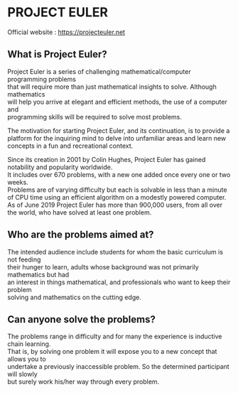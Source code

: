 # PROJECT EULER

Official website : <https://projecteuler.net>

## What is Project Euler?

Project Euler is a series of challenging mathematical/computer programming problems  
that will require more than just mathematical insights to solve. Although mathematics  
will help you arrive at elegant and efficient methods, the use of a computer and  
programming skills will be required to solve most problems.

The motivation for starting Project Euler, and its continuation, is to provide a  
platform for the inquiring mind to delve into unfamiliar areas and learn new  
concepts in a fun and recreational context.

Since its creation in 2001 by Colin Hughes, Project Euler has gained notability and popularity worldwide.  
It includes over 670 problems, with a new one added once every one or two weeks.  
Problems are of varying difficulty but each is solvable in less than a minute of CPU time using an efficient algorithm on a modestly powered computer.  
As of June 2019 Project Euler has more than 900,000 users, from all over the world, who have solved at least one problem.

## Who are the problems aimed at?

The intended audience include students for whom the basic curriculum is not feeding  
their hunger to learn, adults whose background was not primarily mathematics but had  
an interest in things mathematical, and professionals who want to keep their problem  
solving and mathematics on the cutting edge.  

## Can anyone solve the problems?

The problems range in difficulty and for many the experience is inductive chain learning.  
That is, by solving one problem it will expose you to a new concept that allows you to  
undertake a previously inaccessible problem. So the determined participant will slowly  
but surely work his/her way through every problem.